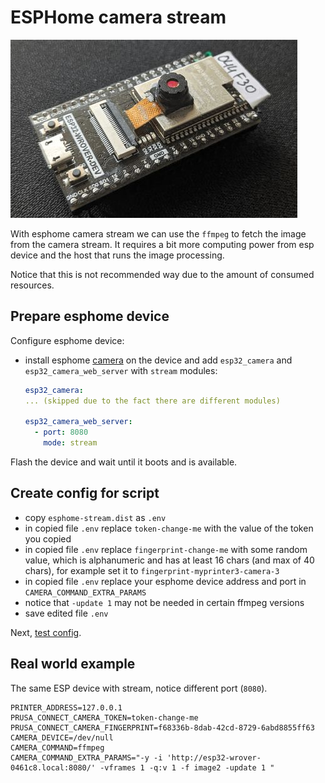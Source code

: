 # ESPHome camera stream

![esp32-wrover-dev](./static/esp32-camera.jpg)

With esphome camera stream we can use the `ffmpeg` to fetch the image from the
camera stream. It requires a bit more computing power from esp device and the
host that runs the image processing.

Notice that this is not recommended way due to the amount of consumed resources.

## Prepare esphome device

Configure esphome device:

- install esphome [camera](https://esphome.io/components/esp32_camera.html)
  on the device and add `esp32_camera` and `esp32_camera_web_server` with
  `stream` modules:

  ```yaml
  esp32_camera:
  ... (skipped due to the fact there are different modules)

  esp32_camera_web_server:
    - port: 8080
      mode: stream
  ```

Flash the device and wait until it boots and is available.

## Create config for script

- copy `esphome-stream.dist` as `.env`
- in copied file `.env` replace `token-change-me` with the value
  of the token you copied
- in copied file `.env` replace `fingerprint-change-me` with some
  random value, which is alphanumeric and has at least 16 chars (and max of 40 chars),
  for example set it to `fingerprint-myprinter3-camera-3`
- in copied file `.env` replace your esphome device address and port
  in `CAMERA_COMMAND_EXTRA_PARAMS`
- notice that `-update 1` may not be needed in certain ffmpeg versions
- save edited file `.env`

Next, [test config](./test.config.md).

## Real world example

The same ESP device with stream, notice different port (`8080`).

<!-- markdownlint-disable line_length -->
```shell
PRINTER_ADDRESS=127.0.0.1
PRUSA_CONNECT_CAMERA_TOKEN=token-change-me
PRUSA_CONNECT_CAMERA_FINGERPRINT=f68336b-8dab-42cd-8729-6abd8855ff63
CAMERA_DEVICE=/dev/null
CAMERA_COMMAND=ffmpeg
CAMERA_COMMAND_EXTRA_PARAMS="-y -i 'http://esp32-wrover-0461c8.local:8080/' -vframes 1 -q:v 1 -f image2 -update 1 "
```
<!-- markdownlint-enable line_length -->
